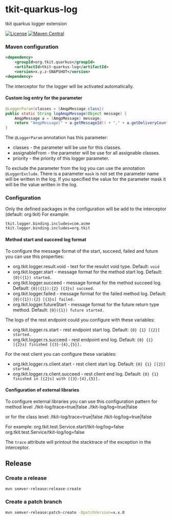 # tkit-quarkus-log

tkit quarkus logger extension

[![License](https://img.shields.io/badge/license-Apache--2.0-green?style=for-the-badge&logo=apache)](https://www.apache.org/licenses/LICENSE-2.0)
[![Maven Central](https://img.shields.io/maven-central/v/org.tkit.quarkus/tkit-quarkus-log?logo=java&style=for-the-badge)](https://maven-badges.herokuapp.com/maven-central/org.tkit.quarkus/tkit-quarkus-log)

### Maven configuration

```xml
<dependency>
    <groupId>org.tkit.quarkus</groupId>
    <artifactId>tkit-quarkus-log</artifactId>
    <version>x.y.z-SNAPSHOT</version>
<dependency>
```
The interceptor for the logger will be activated automatically.

#### Custom log entry for the parameter

```java
@LoggerParam(classes = {AmqpMessage.class})
public static String logAmqpMessage(Object message) {
    AmqpMessage a = (AmqpMessage) message;
    return "AmqpMessage[" + a.getMessageId() + "," + a.getDeliveryCount() + "]";
}
```

The ```@LoggerParam``` annotation has this parameter:
 * classes - the parameter will be use for this classes.
 * assignableFrom - the parameter will be use for all assignable classes.
 * priority - the priority of this logger parameter.

To exclude the parameter from the log you can use the annotation ```@LoggerExclude```.
There is a parameter ```mask``` is not set the parameter name will be written in the log.
If you specified the value for the parameter mask it will be the value written in the log.

### Configuration

Only the defined packages in the configuration will be add to the interceptor (default: org.tkit)
For example:
```properties
tkit.logger.binding.includes=com.acme
tkit.logger.binding.includes=org.tkit
```

#### Method start and succeed log format

To configure the message format of the start, succeed, failed and future you can use this properties:

 * org.tkit.logger.result.void - text for the resulct void type. Default: ```void```
 * org.tkit.logger.start - message format for the method start log. Default: ```{0}({1}) started.```
 * org.tkit.logger.succeed - message format for the method succeed log. Default: ```{0}({1}):{2} [{3}s] succeed.```
 * org.tkit.logger.failed - message format for the failed method log. Default: ```{0}({1}):{2} [{3}s] failed.```
 * org.tkit.logger.futureStart - message format for the future return type method. Default: ```{0}({1}) future started.```
        
The logs of the rest endpoint could you configure with these variables:

 * org.tkit.logger.rs.start - rest endpoint start log. Default: ```{0} {1} [{2}] started.```
 * org.tkit.logger.rs.succeed - rest endpoint end log. Default: ```{0} {1} [{2}s] finished [{3}-{4},{5}].```
 
For the rest client you can configure these variables:
        
 * org.tkit.logger.rs.client.start - rest client start log. Default:  ```{0} {1} [{2}] started.```
 * org.tkit.logger.rs.client.succeed - rest client end log. Default:  ```{0} {1} finished in [{2}s] with [{3}-{4},{5}].```
        
#### Configuration of external libraries

To configure external libraries you can use this configuration pattern for method level
<class>.<method>/tkit-log/trace=true|false
<class>.<method>/tkit-log/log=true|false

or for the class level:
<class>/tkit-log/trace=true|false
<class>/tkit-log/log=true|false

For example:
org.tkit.test.Service.start/tkit-log/log=false
org.tkit.test.Service/tkit-log/log=false

The ```trace``` attribute will printout the stacktrace of the exception in the interceptor.

## Release

### Create a release

```bash
mvn semver-release:release-create
```

### Create a patch branch
```bash
mvn semver-release:patch-create -DpatchVersion=x.x.0
